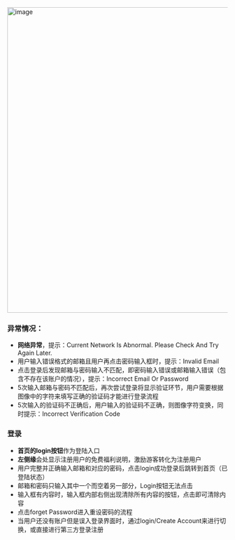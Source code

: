 <img width="697" alt="image" src="https://github.com/user-attachments/assets/ca7ba107-0d3d-4e5c-a132-4882d1aeb66b" />


### 异常情况：

- **网络异常**，提示：Current Network Is Abnormal. Please Check And Try Again Later.
- 用户输入错误格式的邮箱且用户再点击密码输入框时，提示：Invalid Email
- 点击登录后发现邮箱与密码输入不匹配，即密码输入错误或邮箱输入错误（包含不存在该账户的情况），提示：Incorrect Email Or Password
- 5次输入邮箱与密码不匹配后，再次尝试登录将显示验证环节，用户需要根据图像中的字符来填写正确的验证码才能进行登录流程
- 5次输入的验证码不正确后，用户输入的验证码不正确，则图像字符变换，同时提示：Incorrect Verification Code

### 登录

- **首页的login按钮**作为登陆入口
- **左侧缘**会处显示注册用户的免费福利说明，激励游客转化为注册用户
- 用户完整并正确输入邮箱和对应的密码，点击login成功登录后跳转到首页（已登陆状态）
- 邮箱和密码只输入其中一个而空着另一部分，Login按钮无法点击
- 输入框有内容时，输入框内部右侧出现清除所有内容的按钮，点击即可清除内容
- 点击forget Password进入重设密码的流程
- 当用户还没有账户但是误入登录界面时，通过login/Create Account来进行切换，或直接进行第三方登录注册

